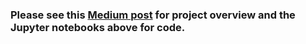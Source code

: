 ### Please see this [Medium post](https://towardsdatascience.com/machine-learning-tackles-the-fake-news-problem-c3fa75549e52) for project overview and the Jupyter notebooks above for code.
